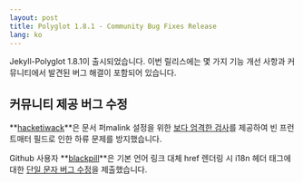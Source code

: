 ```yaml
---
layout: post
title: Polyglot 1.8.1 - Community Bug Fixes Release
lang: ko
---
```


Jekyll-Polyglot 1.8.1이 출시되었습니다. 이번 릴리스에는 몇 가지 기능 개선 사항과 커뮤니티에서 발견된 버그 해결이 포함되어 있습니다.

## 커뮤니티 제공 버그 수정

**[hacketiwack](https://github.com/hacketiwack)**은 문서 퍼malink 설정을 위한 [보다 엄격한 검사](https://github.com/untra/polyglot/pull/200/files)를 제공하여 빈 프런트매터 필드로 인한 하류 문제를 방지했습니다.

Github 사용자 **[blackpill](https://github.com/blackpill)**은 기본 언어 링크 대체 href 렌더링 시 i18n 헤더 태그에 대한 [단일 문자 버그 수정](https://github.com/untra/polyglot/pull/211/files)을 제출했습니다.
